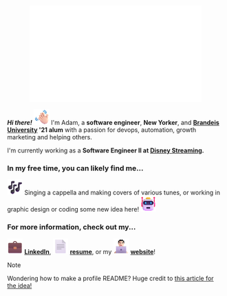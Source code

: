 <p align="center">
  <img src="https://raw.githubusercontent.com/afleishaker/afleishaker/master/assets/header.gif" alt="Adam Fleishaker" width="400px">
</p>

**_Hi there!_** ![👋](assets/wave.gif) I'm Adam, a **software engineer**, **New Yorker**, and **<a href="http://brandeis.edu">Brandeis University</a> '21 alum** with a passion for devops, automation, growth marketing and helping others.

I'm currently working as a **Software Engineer II at <a href="https://www.disneystreaming.com/">Disney Streaming</a>.**

### In my free time, you can likely find me...

![🎶](assets/music.gif) Singing a cappella and making covers of various tunes, or working in graphic design or coding some new idea here! ![🤖](assets/robot.gif)

### For more information, check out my...

![💼](assets/briefcase.png) <a href="https://www.linkedin.com/in/adamfleishaker/"> **LinkedIn**</a>, ![📄](assets/page.png) <a href="http://adamfleishaker.com/assets/resume.pdf"> **resume**</a>, or my ![👨🏻‍💻](assets/technologist.gif) <a href="https://adamfleishaker.com/"> **website**</a>!


> [!NOTE]
> Wondering how to make a profile README? Huge credit to <a
href="https://www.aboutmonica.com/blog/how-to-create-a-github-profile-readme">this article for the idea!</a>

